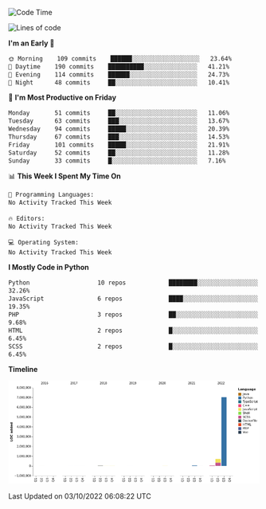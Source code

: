 <!--START_SECTION:waka-->
![Code Time](http://img.shields.io/badge/Code%20Time-1%2C823%20hrs%2025%20mins-blue)

![Lines of code](https://img.shields.io/badge/From%20Hello%20World%20I%27ve%20Written-8%20Million%20lines%20of%20code-blue)

**I'm an Early 🐤** 

```text
🌞 Morning    109 commits    ██████░░░░░░░░░░░░░░░░░░░   23.64% 
🌆 Daytime    190 commits    ██████████░░░░░░░░░░░░░░░   41.21% 
🌃 Evening    114 commits    ██████░░░░░░░░░░░░░░░░░░░   24.73% 
🌙 Night      48 commits     ██░░░░░░░░░░░░░░░░░░░░░░░   10.41%

```
📅 **I'm Most Productive on Friday** 

```text
Monday       51 commits     ██░░░░░░░░░░░░░░░░░░░░░░░   11.06% 
Tuesday      63 commits     ███░░░░░░░░░░░░░░░░░░░░░░   13.67% 
Wednesday    94 commits     █████░░░░░░░░░░░░░░░░░░░░   20.39% 
Thursday     67 commits     ███░░░░░░░░░░░░░░░░░░░░░░   14.53% 
Friday       101 commits    █████░░░░░░░░░░░░░░░░░░░░   21.91% 
Saturday     52 commits     ██░░░░░░░░░░░░░░░░░░░░░░░   11.28% 
Sunday       33 commits     █░░░░░░░░░░░░░░░░░░░░░░░░   7.16%

```


📊 **This Week I Spent My Time On** 

```text
💬 Programming Languages: 
No Activity Tracked This Week

🔥 Editors: 
No Activity Tracked This Week

💻 Operating System: 
No Activity Tracked This Week

```

**I Mostly Code in Python** 

```text
Python                   10 repos            ████████░░░░░░░░░░░░░░░░░   32.26% 
JavaScript               6 repos             ████░░░░░░░░░░░░░░░░░░░░░   19.35% 
PHP                      3 repos             ██░░░░░░░░░░░░░░░░░░░░░░░   9.68% 
HTML                     2 repos             █░░░░░░░░░░░░░░░░░░░░░░░░   6.45% 
SCSS                     2 repos             █░░░░░░░░░░░░░░░░░░░░░░░░   6.45%

```


**Timeline**

![Chart not found](https://raw.githubusercontent.com/telesoho/telesoho/master/charts/bar_graph.png) 


 Last Updated on 03/10/2022 06:08:22 UTC
<!--END_SECTION:waka-->


<!--
**telesoho/telesoho** is a ✨ _special_ ✨ repository because its `README.md` (this file) appears on your GitHub profile.

Here are some ideas to get you started:

- 🔭 I’m currently working on ...
- 🌱 I’m currently learning ...
- 👯 I’m looking to collaborate on ...
- 🤔 I’m looking for help with ...
- 💬 Ask me about ...
- 📫 How to reach me: ...
- 😄 Pronouns: ...
- ⚡ Fun fact: ...
-->

